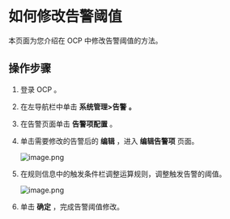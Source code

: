 如何修改告警阈值
=============================

本页面为您介绍在 OCP 中修改告警阈值的方法。

操作步骤
-------------------------

1. 登录 OCP 。



2. 在左导航栏中单击 **系统管理\>告警** **。**



3. 在告警页面单击 **告警项配置** 。



4. 单击需要修改的告警后的 **编辑** ，进入 **编辑告警项** 页面。

   ![image.png](https://help-static-aliyun-doc.aliyuncs.com/assets/img/zh-CN/7282988061/p199578.png "image.png")


5. 在规则信息中的触发条件栏调整运算规则，调整触发告警的阈值。

   ![image.png](https://help-static-aliyun-doc.aliyuncs.com/assets/img/zh-CN/7282988061/p199579.png "image.png")



6. 单击 **确定** ，完成告警阈值修改。
